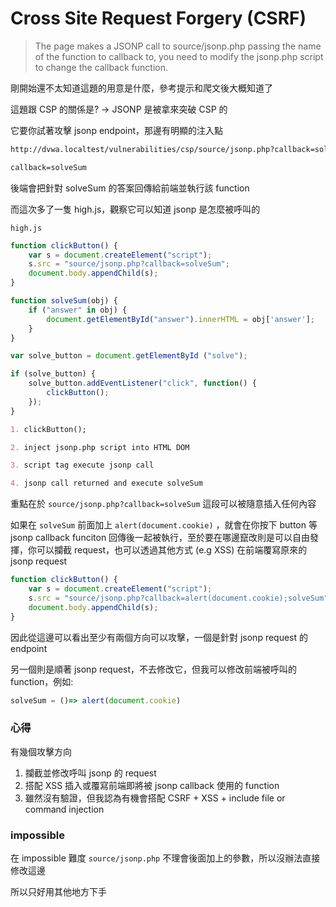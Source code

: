 # Cross Site Request Forgery (CSRF)

> The page makes a JSONP call to source/jsonp.php passing the name of the function to callback to, you need to modify the jsonp.php script to change the callback function.
>

剛開始還不太知道這題的用意是什麼，參考提示和爬文後大概知道了

這題跟 CSP 的關係是? → JSONP 是被拿來突破 CSP 的

它要你試著攻擊 jsonp endpoint，那邊有明顯的注入點

```html
http://dvwa.localtest/vulnerabilities/csp/source/jsonp.php?callback=solveSum
```

```html
callback=solveSum
```

後端會把針對 solveSum 的答案回傳給前端並執行該 function

而這次多了一隻 high.js，觀察它可以知道 jsonp 是怎麼被呼叫的

`high.js`

```jsx
function clickButton() {
    var s = document.createElement("script");
    s.src = "source/jsonp.php?callback=solveSum";
    document.body.appendChild(s);
}

function solveSum(obj) {
	if ("answer" in obj) {
		document.getElementById("answer").innerHTML = obj['answer'];
	}
}

var solve_button = document.getElementById ("solve");

if (solve_button) {
	solve_button.addEventListener("click", function() {
		clickButton();
	});
} 
```

```markdown
1. clickButton(); 

2. inject jsonp.php script into HTML DOM

3. script tag execute jsonp call 

4. jsonp call returned and execute solveSum
```

重點在於 `source/jsonp.php?callback=solveSum` 這段可以被隨意插入任何內容

如果在 `solveSum` 前面加上 `alert(document.cookie)` ，就會在你按下 button 等 jsonp callback funciton 回傳後一起被執行，至於要在哪邊竄改則是可以自由發揮，你可以攔截 request，也可以透過其他方式 (e.g XSS) 在前端覆寫原來的 jsonp request

```jsx
function clickButton() {
    var s = document.createElement("script");
    s.src = "source/jsonp.php?callback=alert(document.cookie);solveSum";
    document.body.appendChild(s);
}
```

因此從這邊可以看出至少有兩個方向可以攻擊，一個是針對 jsonp request 的 endpoint

另一個則是順著 jsonp request，不去修改它，但我可以修改前端被呼叫的 function，例如:

```jsx
solveSum = ()=> alert(document.cookie)
```

### 心得

有幾個攻擊方向

1. 攔截並修改呼叫 jsonp 的 request
2. 搭配 XSS 插入或覆寫前端即將被 jsonp callback 使用的 function
3. 雖然沒有驗證，但我認為有機會搭配 CSRF + XSS + include file or command injection

### impossible

在 impossible 難度 `source/jsonp.php` 不理會後面加上的參數，所以沒辦法直接修改這邊

所以只好用其他地方下手
